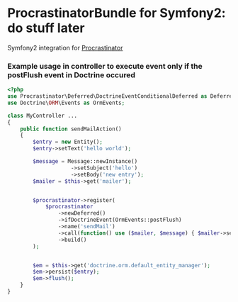 # ProcrastinatorBundle for Symfony2: do stuff later

Symfony2 integration for [Procrastinator](https://github.com/lstrojny/Procrastinator)

### Example usage in controller to execute event only if the postFlush event in Doctrine occured
```php
<?php
use Procrastinator\Deferred\DoctrineEventConditionalDeferred as Deferred;
use Doctrine\ORM\Events as OrmEvents;

class MyController ...
{
    public function sendMailAction()
    {
        $entry = new Entity();
        $entry->setText('hello world');

        $message = Message::newInstance()
                    ->setSubject('hello')
                    ->setBody('new entry');
        $mailer = $this->get('mailer');


        $procrastinator->register(
            $procrastinator
                ->newDeferred()
                ->ifDoctrineEvent(OrmEvents::postFlush)
                ->name('sendMail')
                ->call(function() use ($mailer, $message) { $mailer->send($message); })
                ->build()
        );


        $em = $this->get('doctrine.orm.default_entity_manager');
        $em->persist($entry);
        $em->flush();
    }
}
```
